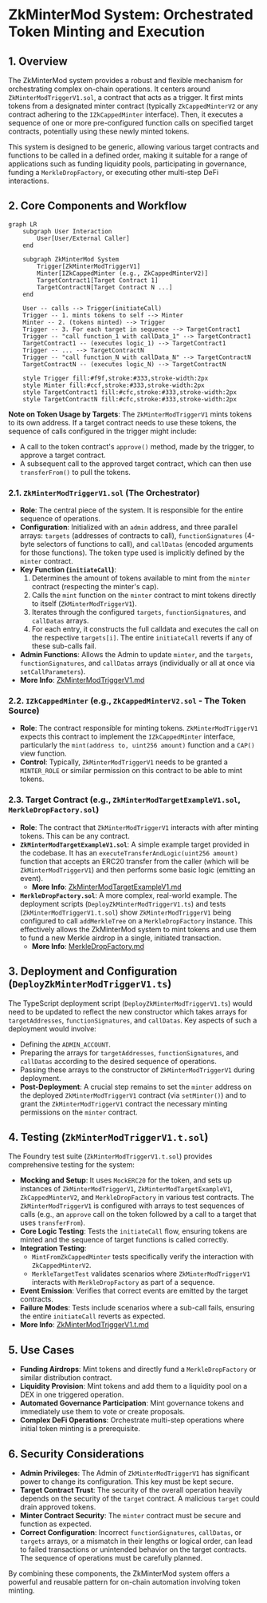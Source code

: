 # ZkMinterMod System: Orchestrated Token Minting and Execution

## 1. Overview

The ZkMinterMod system provides a robust and flexible mechanism for orchestrating complex on-chain operations. It centers around `ZkMinterModTriggerV1.sol`, a contract that acts as a trigger. It first mints tokens from a designated minter contract (typically `ZkCappedMinterV2` or any contract adhering to the `IZkCappedMinter` interface). Then, it executes a sequence of one or more pre-configured function calls on specified target contracts, potentially using these newly minted tokens.

This system is designed to be generic, allowing various target contracts and functions to be called in a defined order, making it suitable for a range of applications such as funding liquidity pools, participating in governance, funding a `MerkleDropFactory`, or executing other multi-step DeFi interactions.

## 2. Core Components and Workflow

```mermaid
graph LR
    subgraph User Interaction
        User[User/External Caller]
    end

    subgraph ZkMinterMod System
        Trigger[ZkMinterModTriggerV1]
        Minter[IZkCappedMinter (e.g., ZkCappedMinterV2)]
        TargetContract1[Target Contract 1]
        TargetContractN[Target Contract N ...]
    end

    User -- calls --> Trigger(initiateCall)
    Trigger -- 1. mints tokens to self --> Minter
    Minter -- 2. (tokens minted) --> Trigger
    Trigger -- 3. For each target in sequence --> TargetContract1
    Trigger -- "call function_1 with callData_1" --> TargetContract1
    TargetContract1 -- (executes logic_1) --> TargetContract1
    Trigger -- ... --> TargetContractN
    Trigger -- "call function_N with callData_N" --> TargetContractN
    TargetContractN -- (executes logic_N) --> TargetContractN

    style Trigger fill:#f9f,stroke:#333,stroke-width:2px
    style Minter fill:#ccf,stroke:#333,stroke-width:2px
    style TargetContract1 fill:#cfc,stroke:#333,stroke-width:2px
    style TargetContractN fill:#cfc,stroke:#333,stroke-width:2px
```

**Note on Token Usage by Targets**: The `ZkMinterModTriggerV1` mints tokens to its own address. If a target contract needs to use these tokens, the sequence of calls configured in the trigger might include:
- A call to the token contract's `approve()` method, made by the trigger, to approve a target contract.
- A subsequent call to the approved target contract, which can then use `transferFrom()` to pull the tokens.

### 2.1. `ZkMinterModTriggerV1.sol` (The Orchestrator)
- **Role**: The central piece of the system. It is responsible for the entire sequence of operations.
- **Configuration**: Initialized with an `admin` address, and three parallel arrays: `targets` (addresses of contracts to call), `functionSignatures` (4-byte selectors of functions to call), and `callDatas` (encoded arguments for those functions). The token type used is implicitly defined by the `minter` contract.
- **Key Function (`initiateCall`)**: 
    1. Determines the amount of tokens available to mint from the `minter` contract (respecting the minter's cap).
    2. Calls the `mint` function on the `minter` contract to mint tokens directly to itself (`ZkMinterModTriggerV1`).
    3. Iterates through the configured `targets`, `functionSignatures`, and `callDatas` arrays.
    4. For each entry, it constructs the full calldata and executes the call on the respective `targets[i]`. The entire `initiateCall` reverts if any of these sub-calls fail.
- **Admin Functions**: Allows the Admin to update `minter`, and the `targets`, `functionSignatures`, and `callDatas` arrays (individually or all at once via `setCallParameters`).
- **More Info**: [ZkMinterModTriggerV1.md](./src/ZkMinterModTriggerV1.md)

### 2.2. `IZkCappedMinter` (e.g., `ZkCappedMinterV2.sol` - The Token Source)
- **Role**: The contract responsible for minting tokens. `ZkMinterModTriggerV1` expects this contract to implement the `IZkCappedMinter` interface, particularly the `mint(address to, uint256 amount)` function and a `CAP()` view function.
- **Control**: Typically, `ZkMinterModTriggerV1` needs to be granted a `MINTER_ROLE` or similar permission on this contract to be able to mint tokens.

### 2.3. Target Contract (e.g., `ZkMinterModTargetExampleV1.sol`, `MerkleDropFactory.sol`)
- **Role**: The contract that `ZkMinterModTriggerV1` interacts with after minting tokens. This can be any contract.
- **`ZkMinterModTargetExampleV1.sol`**: A simple example target provided in the codebase. It has an `executeTransferAndLogic(uint256 amount)` function that accepts an ERC20 transfer from the caller (which will be `ZkMinterModTriggerV1`) and then performs some basic logic (emitting an event).
    - **More Info**: [ZkMinterModTargetExampleV1.md](./src/ZkMinterModTargetExampleV1.md)
- **`MerkleDropFactory.sol`**: A more complex, real-world example. The deployment scripts (`DeployZkMinterModTriggerV1.ts`) and tests (`ZkMinterModTriggerV1.t.sol`) show `ZkMinterModTriggerV1` being configured to call `addMerkleTree` on a `MerkleDropFactory` instance. This effectively allows the ZkMinterMod system to mint tokens and use them to fund a new Merkle airdrop in a single, initiated transaction.
    - **More Info**: [MerkleDropFactory.md](./docs/MerkleDropFactory.md)

## 3. Deployment and Configuration (`DeployZkMinterModTriggerV1.ts`)

The TypeScript deployment script (`DeployZkMinterModTriggerV1.ts`) would need to be updated to reflect the new constructor which takes arrays for `targetAddresses`, `functionSignatures`, and `callDatas`. 
Key aspects of such a deployment would involve:
- Defining the `ADMIN_ACCOUNT`.
- Preparing the arrays for `targetAddresses`, `functionSignatures`, and `callDatas` according to the desired sequence of operations.
- Passing these arrays to the constructor of `ZkMinterModTriggerV1` during deployment.
- **Post-Deployment**: A crucial step remains to set the `minter` address on the deployed `ZkMinterModTriggerV1` contract (via `setMinter()`) and to grant the `ZkMinterModTriggerV1` contract the necessary minting permissions on the `minter` contract.

## 4. Testing (`ZkMinterModTriggerV1.t.sol`)

The Foundry test suite (`ZkMinterModTriggerV1.t.sol`) provides comprehensive testing for the system:
- **Mocking and Setup**: It uses `MockERC20` for the token, and sets up instances of `ZkMinterModTriggerV1`, `ZkMinterModTargetExampleV1`, `ZkCappedMinterV2`, and `MerkleDropFactory` in various test contracts. The `ZkMinterModTriggerV1` is configured with arrays to test sequences of calls (e.g., an `approve` call on the token followed by a call to a target that uses `transferFrom`).
- **Core Logic Testing**: Tests the `initiateCall` flow, ensuring tokens are minted and the sequence of target functions is called correctly.
- **Integration Testing**: 
    - `MintFromZkCappedMinter` tests specifically verify the interaction with `ZkCappedMinterV2`.
    - `MerkleTargetTest` validates scenarios where `ZkMinterModTriggerV1` interacts with `MerkleDropFactory` as part of a sequence.
- **Event Emission**: Verifies that correct events are emitted by the target contracts.
- **Failure Modes**: Tests include scenarios where a sub-call fails, ensuring the entire `initiateCall` reverts as expected.
- **More Info**: [ZkMinterModTriggerV1.t.md](./test/ZkMinterModTriggerV1.t.md)

## 5. Use Cases
- **Funding Airdrops**: Mint tokens and directly fund a `MerkleDropFactory` or similar distribution contract.
- **Liquidity Provision**: Mint tokens and add them to a liquidity pool on a DEX in one triggered operation.
- **Automated Governance Participation**: Mint governance tokens and immediately use them to vote or create proposals.
- **Complex DeFi Operations**: Orchestrate multi-step operations where initial token minting is a prerequisite.

## 6. Security Considerations
- **Admin Privileges**: The Admin of `ZkMinterModTriggerV1` has significant power to change its configuration. This key must be kept secure.
- **Target Contract Trust**: The security of the overall operation heavily depends on the security of the `target` contract. A malicious `target` could drain approved tokens.
- **Minter Contract Security**: The `minter` contract must be secure and function as expected.
- **Correct Configuration**: Incorrect `functionSignatures`, `callDatas`, or `targets` arrays, or a mismatch in their lengths or logical order, can lead to failed transactions or unintended behavior on the target contracts. The sequence of operations must be carefully planned.

By combining these components, the ZkMinterMod system offers a powerful and reusable pattern for on-chain automation involving token minting.
